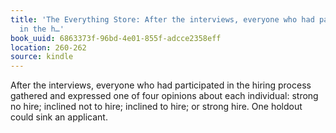 ```yaml
---
title: 'The Everything Store: After the interviews, everyone who had participated
  in the h…'
book_uuid: 6863373f-96bd-4e01-855f-adcce2358eff
location: 260-262
source: kindle
---
```


After the interviews, everyone who had participated in the hiring process gathered and expressed one of four opinions about each individual: strong no hire; inclined not to hire; inclined to hire; or strong hire. One holdout could sink an applicant.